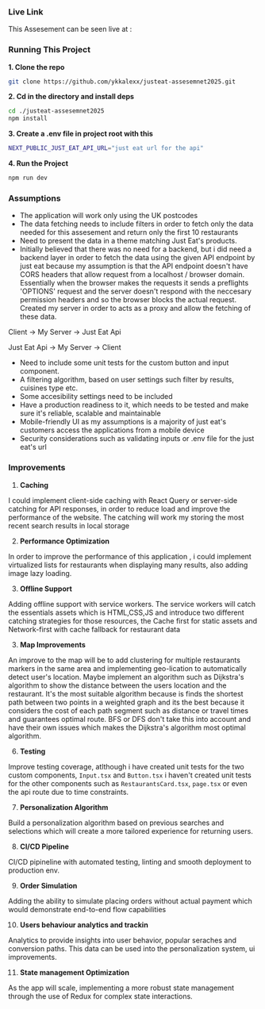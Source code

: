### Live Link

This Assesement can be seen live at :

### Running This Project

**1. Clone the repo**

```bash
git clone https://github.com/ykkalexx/justeat-assesemnet2025.git
```

**2. Cd in the directory and install deps**

```bash
cd ./justeat-assesemnet2025
npm install
```

**3. Create a .env file in project root with this**

```bash
NEXT_PUBLIC_JUST_EAT_API_URL="just eat url for the api"
```

**4. Run the Project**

```bash
npm run dev
```

### Assumptions

- The application will work only using the UK postcodes
- The data fetching needs to include filters in order to fetch only the data needed for this assesement and return only the first
  10 restaurants
- Need to present the data in a theme matching Just Eat's products.
- Initially believed that there was no need for a backend, but i did need a backend layer in order to fetch the data using the given API endpoint by just eat because my assumption is that the API endpoint doesn't have CORS headers that allow request from a localhost / browser domain. Essentially when the browser makes the requests it sends a preflights 'OPTIONS' request and the server doesn't respond with the neccesary permission headers and so the browser blocks the actual request. Created my server in order to acts as a proxy and allow the fetching of these data.

Client -> My Server -> Just Eat Api

Just Eat Api -> My Server -> Client

- Need to include some unit tests for the custom button and input component.
- A filtering algorithm, based on user settings such filter by results, cuisines type etc.
- Some accesibility settings need to be included
- Have a production readiness to it, which needs to be tested and make sure it's reliable, scalable and maintainable
- Mobile-friendly UI as my assumptions is a majority of just eat's customers access the applications from a mobile device
- Security considerations such as validating inputs or .env file for the just eat's url

### Improvements

1. **Caching**

I could implement client-side caching with React Query or server-side catching for API responses, in order to reduce load and improve the performance of the website.
The catching will work my storing the most recent search results in local storage

2. **Performance Optimization**

In order to improve the performance of this application , i could implement virtualized lists for restaurants when displaying many results, also adding image lazy loading.

3. **Offline Support**

Adding offline support with service workers. The service workers will catch the essentials assets which is HTML,CSS,JS and introduce two different catching strategies for those resources, the Cache first for static assets and Network-first with cache fallback for restaurant data

3. **Map Improvements**

An improve to the map will be to add clustering for multiple restaurants markers in the same area and implementing geo-lication to automatically detect user's location.
Maybe implement an algorithm such as Dijkstra's algorithm to show the distance between the users location and the restaurant. It's the most suitable algorithm because is finds the shortest path between two points in a weighted graph and its the best because it considers the cost of each path segment such as distance or travel times and guarantees optimal route. BFS or DFS don't take this into account and have their own issues which makes the Dijkstra's algorithm most optimal algorithm.

6. **Testing**

Improve testing coverage, atlthough i have created unit tests for the two custom components, `Input.tsx` and `Button.tsx` i haven't created unit tests for the other components such as `RestaurantsCard.tsx`, `page.tsx` or even the api route due to time constraints.

7. **Personalization Algorithm**

Build a personalization algorithm based on previous searches and selections which will create a more tailored experience for returning users.

8. **CI/CD Pipeline**

CI/CD pipineline with automated testing, linting and smooth deployment to production env.

9. **Order Simulation**

Adding the ability to simulate placing orders without actual payment which would demonstrate end-to-end flow capabilities

10. **Users behaviour analytics and trackin**

Analytics to provide insights into user behavior, popular seraches and conversion paths. This data can be used into the personalization system, ui improvements.

11. **State management Optimization**

As the app will scale, implementing a more robust state management through the use of Redux for complex state interactions.
